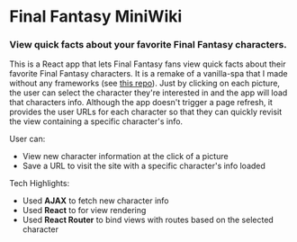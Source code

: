 # Final Fantasy MiniWiki

### View quick facts about your favorite Final Fantasy characters.

This is a React app that lets Final Fantasy fans view quick facts about their favorite Final Fantasy characters.  It is a remake of a vanilla-spa that I made without any frameworks (see [this repo](https://github.com/klcantrell/finalfantasy-miniwiki-vanillaspa)). Just by clicking on each picture, the user can select the character they're interested in and the app will load that characters info. Although the app doesn't trigger a page refresh, it provides the user URLs for each character so that they can quickly revisit the view containing a specific character's info.

User can:

* View new character information at the click of a picture
* Save a URL to visit the site with a specific character's info loaded

Tech Highlights:

* Used **AJAX** to fetch new character info
* Used **React** to for view rendering
* Used **React Router** to bind views with routes based on the selected character
